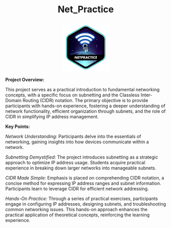 # <p align = "center">Net_Practice</p>

<p align = "center">
<a href = "https://github.com/Adamsandlerisgod"><img net_practice = "Net_Practice" src = "./docs/netpracticee.png"></a>
</p>

**Project Overview:**

This project serves as a practical introduction to fundamental networking concepts, with a specific focus on subnetting and the Classless Inter-Domain Routing (CIDR) notation. The primary objective is to provide participants with hands-on experience, fostering a deeper understanding of network functionality, efficient organization through subnets, and the role of CIDR in simplifying IP address management.

**Key Points:**

*Network Understanding:*
Participants delve into the essentials of networking, gaining insights into how devices communicate within a network.

*Subnetting Demystified:*
The project introduces subnetting as a strategic approach to optimize IP address usage. Students acquire practical experience in breaking down larger networks into manageable subnets.

*CIDR Made Simple:*
Emphasis is placed on comprehending CIDR notation, a concise method for expressing IP address ranges and subnet information. Participants learn to leverage CIDR for efficient network addressing.

*Hands-On Practice:*
Through a series of practical exercises, participants engage in configuring IP addresses, designing subnets, and troubleshooting common networking issues. This hands-on approach enhances the practical application of theoretical concepts, reinforcing the learning experience.






